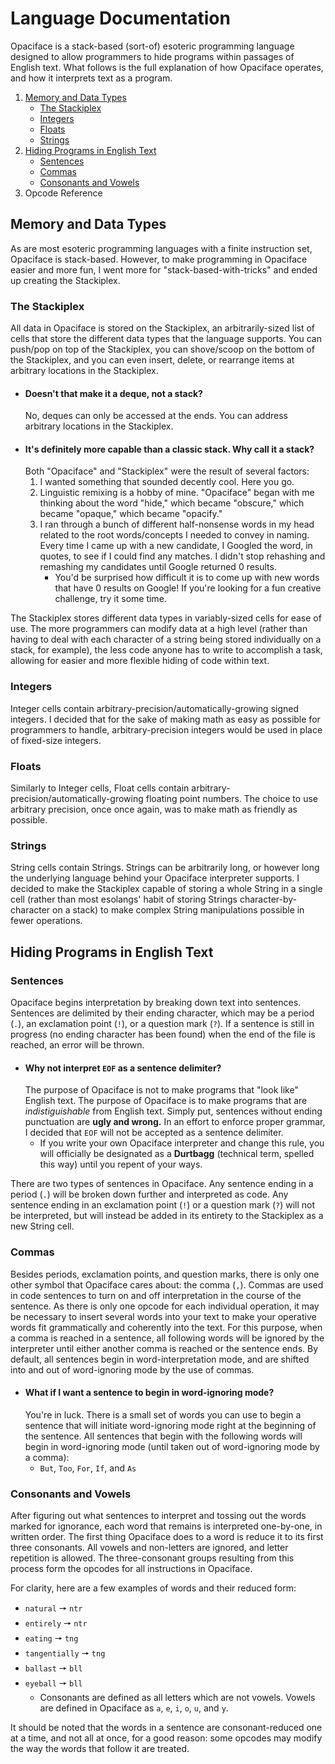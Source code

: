 # Language Documentation

Opaciface is a stack-based (sort-of) esoteric programming language designed to allow programmers to hide programs within passages of English text. What follows is the full explanation of how Opaciface operates, and how it interprets text as a program.

1. [Memory and Data Types](#memory-and-data-types)
    - [The Stackiplex](#the-stackiplex)
    - [Integers](#integers)
    - [Floats](#floats)
    - [Strings](#strings)
1. [Hiding Programs in English Text](#hiding-programs-in-english-text)
    - [Sentences](#sentences)
    - [Commas](#commas)
    - [Consonants and Vowels](#consonants-and-vowels)
1. Opcode Reference

## Memory and Data Types

As are most esoteric programming languages with a finite instruction set, Opaciface is stack-based. However, to make programming in Opaciface easier and more fun, I went more for "stack-based-with-tricks" and ended up creating the Stackiplex.

### The Stackiplex

All data in Opaciface is stored on the Stackiplex, an arbitrarily-sized list of cells that store the different data types that the language supports. You can push/pop on top of the Stackiplex, you can shove/scoop on the bottom of the Stackiplex, and you can even insert, delete, or rearrange items at arbitrary locations in the Stackiplex.

- #### Doesn't that make it a deque, not a stack?
  No, deques can only be accessed at the ends. You can address arbitrary locations in the Stackiplex.
- #### It's definitely more capable than a classic stack. Why call it a stack?
  Both "Opaciface" and "Stackiplex" were the result of several factors:
    1. I wanted something that sounded decently cool. Here you go.
    1. Linguistic remixing is a hobby of mine. "Opaciface" began with me thinking about the word "hide," which became "obscure," which became "opaque," which became "opacify."
    1. I ran through a bunch of different half-nonsense words in my head related to the root words/concepts I needed to convey in naming. Every time I came up with a new candidate, I Googled the word, in quotes, to see if I could find any matches. I didn't stop rehashing and remashing my candidates until Google returned 0 results.
        - You'd be surprised how difficult it is to come up with new words that have 0 results on Google! If you're looking for a fun creative challenge, try it some time.

The Stackiplex stores different data types in variably-sized cells for ease of use. The more programmers can modify data at a high level (rather than having to deal with each character of a string being stored individually on a stack, for example), the less code anyone has to write to accomplish a task, allowing for easier and more flexible hiding of code within text.

### Integers
Integer cells contain arbitrary-precision/automatically-growing signed integers. I decided that for the sake of making math as easy as possible for programmers to handle, arbitrary-precision integers would be used in place of fixed-size integers.

### Floats
Similarly to Integer cells, Float cells contain arbitrary-precision/automatically-growing floating point numbers. The choice to use arbitrary precision, once once again, was to make math as friendly as possible.

### Strings
String cells contain Strings. Strings can be arbitrarily long, or however long the underlying language behind your Opaciface interpreter supports. I decided to make the Stackiplex capable of storing a whole String in a single cell (rather than most esolangs' habit of storing Strings character-by-character on a stack) to make complex String manipulations possible in fewer operations.

## Hiding Programs in English Text

### Sentences
Opaciface begins interpretation by breaking down text into sentences. Sentences are delimited by their ending character, which may be a period (`.`), an exclamation point (`!`), or a question mark (`?`). If a sentence is still in progress (no ending character has been found) when the end of the file is reached, an error will be thrown.

- #### Why not interpret `EOF` as a sentence delimiter?
  The purpose of Opaciface is not to make programs that "look like" English text. The purpose of Opaciface is to make programs that are *indistiguishable* from English text. Simply put, sentences without ending punctuation are **ugly and wrong.** In an effort to enforce proper grammar, I decided that `EOF` will not be accepted as a sentence delimiter.
  - If you write your own Opaciface interpreter and change this rule, you will officially be designated as a **Durtbagg** (technical term, spelled this way) until you repent of your ways.

There are two types of sentences in Opaciface. Any sentence ending in a period  (`.`) will be broken down further and interpreted as code. Any sentence ending in an exclamation point (`!`) or a question mark (`?`) will not be interpreted, but will instead be added in its entirety to the Stackiplex as a new String cell.

### Commas
Besides periods, exclamation points, and question marks, there is only one other symbol that Opaciface cares about: the comma (`,`). Commas are used in code sentences to turn on and off interpretation in the course of the sentence. As there is only one opcode for each individual operation, it may be necessary to insert several words into your text to make your operative words fit grammatically and coherently into the text. For this purpose, when a comma is reached in a sentence, all following words will be ignored by the interpreter until either another comma is reached or the sentence ends. By default, all sentences begin in word-interpretation mode, and are shifted into and out of word-ignoring mode by the use of commas.

- #### What if I want a sentence to begin in word-ignoring mode?
    You're in luck. There is a small set of words you can use to begin a sentence that will initiate word-ignoring mode right at the beginning of the sentence. All sentences that begin with the following words will begin in word-ignoring mode (until taken out of word-ignoring mode by a comma):
  - `But`, `Too`, `For`, `If`, and `As`

### Consonants and Vowels
After figuring out what sentences to interpret and tossing out the words marked for ignorance, each word that remains is interpreted one-by-one, in written order. The first thing Opaciface does to a word is reduce it to its first three consonants. All vowels and non-letters are ignored, and letter repetition is allowed. The three-consonant groups resulting from this process form the opcodes for all instructions in Opaciface.

For clarity, here are a few examples of words and their reduced form:
- `natural` 🠖 `ntr`
- `entirely` 🠖 `ntr`
- `eating` 🠖 `tng`
- `tangentially` 🠖 `tng`
- `ballast` 🠖 `bll`
- `eyeball` 🠖 `bll`
  - Consonants are defined as all letters which are not vowels. Vowels are defined in Opaciface as `a`, `e`, `i`, `o`, `u`, and `y`.

It should be noted that the words in a sentence are consonant-reduced one at a time, and not all at once, for a good reason: some opcodes may modify the way the words that follow it are treated.